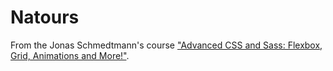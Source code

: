 # Natours

From the Jonas Schmedtmann's course ["Advanced CSS and Sass: Flexbox, Grid, Animations and More!"](https://www.udemy.com/course/advanced-css-and-sass/).
